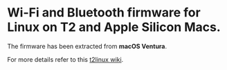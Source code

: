 # Wi-Fi and Bluetooth firmware for Linux on T2 and Apple Silicon Macs.

The firmware has been extracted from **macOS Ventura**.

For more details refer to this [t2linux wiki](https://wiki.t2linux.org/guides/wifi-bluetooth/).
